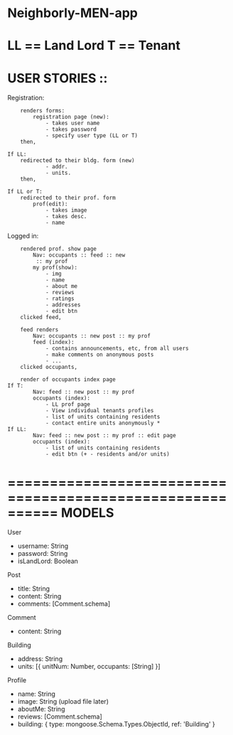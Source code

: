 # Neighborly-MEN-app

LL == Land Lord
T == Tenant
==========================================================
USER STORIES ::
==========================================================

Registration:

		renders forms:
			registration page (new):
				- takes user name
				- takes password
				- specify user type (LL or T)
		then, 

	If LL:
		redirected to their bldg. form (new)
				- addr.
				- units. 
		then, 

	If LL or T:	
		redirected to their prof. form 
			prof(edit):
				- takes image 
				- takes desc.
				- name 

Logged in: 

		rendered prof. show page
			Nav: occupants :: feed :: new 
			 :: my prof
			my prof(show): 
				- img
				- name 
				- about me
				- reviews
				- ratings
				- addresses
				- edit btn
		clicked feed, 

		feed renders
			Nav: occupants :: new post :: my prof 
			feed (index): 
				- contains announcements, etc, from all users
				- make comments on anonymous posts
				- ...
		clicked occupants, 

		render of occupants index page 
	If T: 
			Nav: feed :: new post :: my prof
			occupants (index): 
				- LL prof page
				- View individual tenants profiles
				- list of units containing residents
				- contact entire units anonymously * 
	If LL: 
			Nav: feed :: new post :: my prof :: edit page
			occupants (index): 
				- list of units containing residents
				- edit btn (+ - residents and/or units)


==========================================================
MODELS
==========================================================

User 
* username: String
* password: String
* isLandLord: Boolean

Post
* title: String
* content: String
* comments: [Comment.schema]

Comment
* content: String

Building 
* address: String
* units: [{
	unitNum: Number,
	occupants: [String]
}]

Profile
* name: String
* image: String (upload file later)
* aboutMe: String
* reviews: [Comment.schema]
* building: {
	type: mongoose.Schema.Types.ObjectId,
	ref: 'Building'
} 





